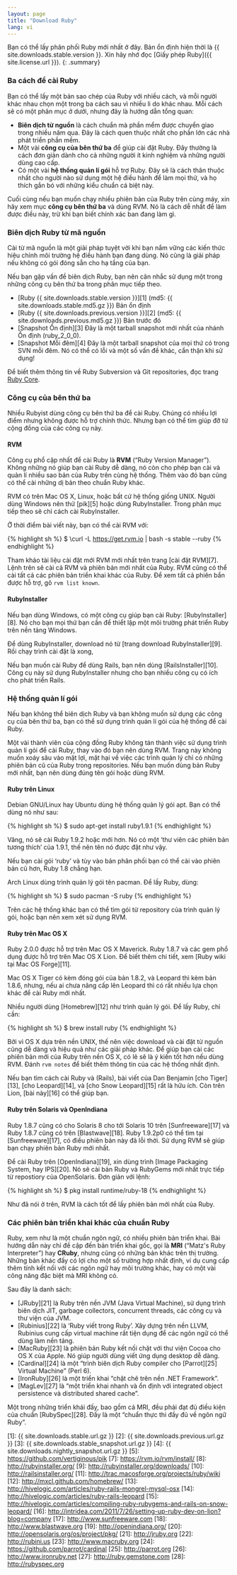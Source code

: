 ```yaml
---
layout: page
title: "Download Ruby"
lang: vi
---
```


Bạn có thể lấy phân phối Ruby mới nhất ở đây.
Bản ổn định hiện thời là {{ site.downloads.stable.version }}.
Xin hãy nhớ đọc [Giấy phép Ruby]({{ site.license.url }}).
{: .summary}

### Ba cách để cài Ruby

Bạn có thể lấy một bản sao chép của Ruby với nhiều cách, và mỗi người khác nhau
chọn một trong ba cách sau vì nhiều li do khác nhau. Mỗi cách sẽ có một phân mục
ở dưới, nhưng đây là hướng dẫn tổng quan:

* **Biên dịch từ nguồn** là cách chuẩn mà phần mểm được chuyển giao trong nhiều
  năm qua. Đây là cách quen thuộc nhất cho phần lớn các nhà phát triển phần mềm.
* Một vài **công cụ của bên thứ ba** để giúp cài đặt Ruby. Đây thường là
  cách đơn giản dành cho cả những người ít kinh nghiệm và những người dùng cao cấp.
* Có một vài **hệ thống quản lí gói** hỗ trợ Ruby. Đây sẽ là cách
  thân thuộc nhất cho người nào sử dụng một hệ điều hành để làm mọi thứ, và
  họ thích gắn bó với những kiểu chuẩn cá biệt này.

Cuối cùng nếu bạn muốn chạy nhiều phiên bản của Ruby trên cùng máy, xin hãy
xem mục **công cụ bên thứ ba** và dùng RVM. Nó là cách dễ nhất để làm được
điều này, trừ khi bạn biết chính xác ban đang làm gì.

### Biên dịch Ruby từ mã nguồn

Cài từ mã nguồn là một giải pháp tuyệt vời khi bạn nắm vững các kiến thức hiệu chỉnh
môi trường hệ điều hành bạn đang dùng. Nó cũng là giải pháp nếu không có gói đóng
sẵn cho hạ tầng của bạn.

Nếu bạn gặp vấn đề biên dịch Ruby, bạn nên cân nhắc sử dụng một trong những công
cụ bên thứ ba trong phân mục tiếp theo.

* [Ruby {{ site.downloads.stable.version }}][1]
  (md5:&nbsp;{{ site.downloads.stable.md5.gz }}) Bản ổn định
* [Ruby {{ site.downloads.previous.version }}][2]
  (md5:&nbsp;{{ site.downloads.previous.md5.gz }}) Bản trước đó
* [Snapshot Ổn định][3] Đây là một tarball snapshot mới nhất của
  nhánh Ổn định (ruby\_2\_0\_0).
* [Snapshot Mỗi đêm][4] Đây là một tarball snapshot của mọi thứ có trong
  SVN mỗi đêm. Nó có thể có lỗi và một số vấn đề khác, cẩn thận khi sử dụng!

Để biết thêm thông tin về Ruby Subversion và Git repositories, đọc trang
[Ruby Core](/vi/community/ruby-core/).

### Công cụ của bên thứ ba

Nhiều Rubyist dùng công cụ bên thứ ba để cài Ruby. Chúng có nhiều lợi điểm
nhưng không được hỗ trợ chính thức. Nhưng bạn có thể tìm giúp đỡ từ cộng đồng
của các công cụ này.

#### RVM

Công cụ phổ cập nhất để cài Ruby là **RVM** (“Ruby Version Manager”). Không những
nó giúp bạn cài Ruby dễ dàng, nó còn cho phép bạn cài và quản lí nhiều sao bản
của Ruby trên cùng hệ thống. Thêm vào đó bạn cũng có thể cài những dị bản theo
chuẩn Ruby khác.

RVM có trên Mac OS X, Linux, hoặc bất cứ hệ thống giống UNIX. Người dùng Windows
nên thử [pik][5] hoặc dùng RubyInstaller. Trong phân mục tiếp theo sẽ chỉ cách
cài RubyInstaller.

Ở thời điểm bài viết này, bạn có thể cài RVM với:

{% highlight sh %}
$ \curl -L https://get.rvm.io | bash -s stable --ruby
{% endhighlight %}

Tham khảo tài liệu cài đặt mới RVM mới nhất trên trang [cài đặt RVM][7].
Lệnh trên sẽ cài cả RVM và phiên bản mới nhất của Ruby. RVM cũng có thể cài
tất cả các phiên bản triển khai khác của Ruby. Để xem tất cả phiên bẩn được
hỗ trợ, gõ `rvm list known`.

#### RubyInstaller

Nếu bạn dùng Windows, có một công cụ giúp bạn cài Ruby:
[RubyInstaller][8]. Nó cho bạn mọi thứ bạn cần để thiểt lập một môi trường phát
triển Ruby trên nền tảng Windows.

Để dùng RubyInstaller, download nó từ [trang download RubyInstaller][9]. Rồi
chạy trình cài đặt là xong,

Nếu bạn muốn cài Ruby để dùng Rails, bạn nên dùng [RailsInstaller][10]. Công cụ
này sử dụng RubyInstaller nhưng cho bạn nhiều công cụ có ích cho phát triển Rails.

### Hệ thống quản lí gói

Nếu bạn không thể biên dịch Ruby và bạn không muốn sử dụng các công cụ của bên
thứ ba, bạn có thể sử dụng trình quản lí gói của hệ thống để cài Ruby.

Một vài thành viên của cộng đồng Ruby không tán thành việc sử dụng trình quản lí
gỏi để cài Ruby, thay vào đó bạn nên dùng RVM. Trang này không muốn xoáy sâu vào
mặt lợi, mặt hại về việc các trình quản lý chỉ có những phiên bản cũ của Ruby
trong repositories. Nếu bạn muốn dùng bản Ruby mới nhất, bạn nên dùng đúng tên
gói hoặc dùng RVM.

#### Ruby trên Linux

Debian GNU/Linux hay Ubuntu dùng hệ thống quản lý gói apt.
Bạn có thể dùng nó như sau:

{% highlight sh %}
$ sudo apt-get install ruby1.9.1
{% endhighlight %}

Vâng, nó sẽ cài Ruby 1.9.2 hoặc mới hơn. Nó có một ‘thư viên các phiên bản tương
thích’ của 1.9.1, thế nên tên nó được đặt như vậy.

Nếu bạn cài gói ‘ruby’ và tùy vào bản phân phối bạn có thể cài vào phiên bản cũ hơn, Ruby 1.8 chẳng hạn.

Arch Linux dùng trình quản lý gói tên pacman. Để lấy Ruby, dùng:

{% highlight sh %}
$ sudo pacman -S ruby
{% endhighlight %}

Trên các hệ thống khác bạn có thể tìm gói từ repository của trình quản lý gói,
hoặc bạn nên xem xét sử dụng RVM.

#### Ruby trên Mac OS X

Ruby 2.0.0 được hỗ trợ trên Mac OS X Maverick. Ruby 1.8.7 và các gem phổ dụng được
hỗ trợ trên Mac OS X Lion. Để biết thêm chi tiết, xem [Ruby wiki tại Mac OS Forge][11].

Mac OS X Tiger có kèm đóng gói của bản 1.8.2, và Leopard thì kèm bản 1.8.6,
nhưng, nếu ai chưa nâng cấp lên Leopard thì có rất nhiều lựa chọn khác để cài
Ruby mới nhất.

Nhiều người dùng [Homebrew][12] như trình quản lý gói. Để lấy Ruby, chỉ cần:

{% highlight sh %}
$ brew install ruby
{% endhighlight %}

Bởi vì OS X dựa trên nền UNIX, thế nên việc download và cài đặt từ nguồn cũng
dễ dàng và hiệu quả như các giải pháp khác. Để giúp bạn cài các phiên bản mới
của Ruby trên nền OS X, có lẽ sẽ là ý kiến tốt hơn nếu dùng RVM. Đánh `rvm notes`
để biết thêm thông tin của các hệ thống nhất định.

Nếu bạn tìm cách cài Ruby và (Rails), bài viết của Dan Benjamin [cho Tiger][13],
[cho Leopard][14], và [cho Snow Leopard][15] rất là hữu ích. Còn trên Lion,
[bài này][16] có thể giúp bạn.

#### Ruby trên Solaris và OpenIndiana

Ruby 1.8.7 cũng có cho Solaris 8 cho tới Solaris 10 trên
[Sunfreeware][17] và Ruby 1.8.7 cũng có trên [Blastwave][18].
Ruby 1.9.2p0 có thể tìm tại [Sunfreeware][17], có điều phiên bản này đã lỗi thời.
Sử dụng RVM sẽ giúp bạn chạy phiên bản Ruby mới nhất.

Để cài Ruby trên [OpenIndiana][19], xin dùng trình [Image Packaging System, hay IPS][20].
Nó sẽ cài bản Ruby và RubyGems mới nhất trực tiếp từ repostiory của OpenSolaris.
Đơn giản với lệnh:

{% highlight sh %}
$ pkg install runtime/ruby-18
{% endhighlight %}

Như đã nói ở trên, RVM là cách tốt để lấy phiên bản mới nhất của Ruby.

### Các phiên bản triển khai khác của chuẩn Ruby

Ruby, xem như là một chuẩn ngôn ngữ, có nhiều phiên bản triển khai. Bài hướng
dẫn này chỉ đề cập đến bản triển khai gốc, gọi là **MRI** (“Matz's Ruby
Interpreter”) hay **CRuby**, nhưng cũng có những bản khác trên thị trường.
Những bản khác đấy có lợi cho một số trường hợp nhất định, ví
dụ cung cấp thêm tính kết nối với các ngôn ngữ hay môi trường khác, hay có một
vài công năng đặc biệt mà MRI không có.

Sau đây là danh sách:

* [JRuby][21] là Ruby trên nền JVM (Java Virtual Machine), sử dụng trình biên
  dịch JIT, garbage collectors, concurrent threads, các công cụ và thư viện của JVM.
* [Rubinius][22] là ‘Ruby viết trong Ruby’. Xây dựng trên nền LLVM,
  Rubinius cung cấp virtual machine rất tiện dụng để các ngôn ngữ có thể dùng làm
  nền tảng.
* [MacRuby][23] là phiên bản Ruby kết nối chặt với thư viện Cocoa cho OS X của Apple.
  Nó giúp người dùng viết ứng dụng desktop dễ dàng.
* [Cardinal][24] là một “trình biên dịch Ruby compiler cho [Parrot][25] Virtual Machine”
  (Perl 6).
* [IronRuby][26] là một triển khai “chặt chẽ trên nền .NET Framework”.
* [MagLev][27] là “một triển khai nhanh và ổn định với integrated
  object persistence và distributed shared cache”.

Một trong những triển khái đấy, bao gồm cả MRI, đều phải đạt đủ điều kiện của chuẩn [RubySpec][28].
Đấy là một “chuẩn thực thi đầy đủ về ngôn ngữ Ruby”.

[1]: {{ site.downloads.stable.url.gz }}
[2]: {{ site.downloads.previous.url.gz }}
[3]: {{ site.downloads.stable_snapshot.url.gz }}
[4]: {{ site.downloads.nightly_snapshot.url.gz }}
[5]: https://github.com/vertiginous/pik
[7]: https://rvm.io/rvm/install/
[8]: http://rubyinstaller.org/
[9]: http://rubyinstaller.org/downloads/
[10]: http://railsinstaller.org/
[11]: http://trac.macosforge.org/projects/ruby/wiki
[12]: http://mxcl.github.com/homebrew/
[13]: http://hivelogic.com/articles/ruby-rails-mongrel-mysql-osx
[14]: http://hivelogic.com/articles/ruby-rails-leopard
[15]: http://hivelogic.com/articles/compiling-ruby-rubygems-and-rails-on-snow-leopard/
[16]: http://intridea.com/2011/7/26/setting-up-ruby-dev-on-lion?blog=company
[17]: http://www.sunfreeware.com
[18]: http://www.blastwave.org
[19]: http://openindiana.org/
[20]: http://opensolaris.org/os/project/pkg/
[21]: http://jruby.org
[22]: http://rubini.us
[23]: http://www.macruby.org
[24]: https://github.com/parrot/cardinal
[25]: http://parrot.org
[26]: http://www.ironruby.net
[27]: http://ruby.gemstone.com
[28]: http://rubyspec.org
